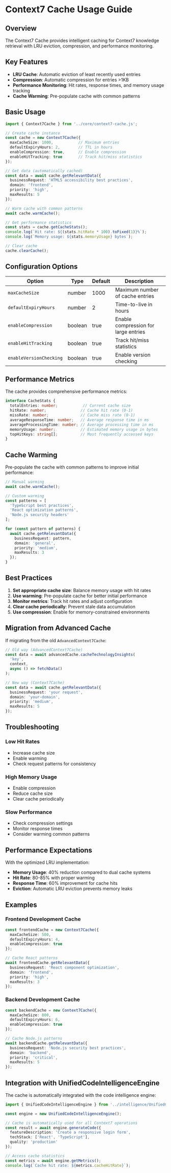 # Context7 Cache Usage Guide

## Overview

The Context7 Cache provides intelligent caching for Context7 knowledge retrieval with LRU eviction, compression, and performance monitoring.

## Key Features

- **LRU Cache**: Automatic eviction of least recently used entries
- **Compression**: Automatic compression for entries >1KB
- **Performance Monitoring**: Hit rates, response times, and memory usage tracking
- **Cache Warming**: Pre-populate cache with common patterns

## Basic Usage

```typescript
import { Context7Cache } from '../core/context7-cache.js';

// Create cache instance
const cache = new Context7Cache({
  maxCacheSize: 1000,           // Maximum entries
  defaultExpiryHours: 2,        // TTL in hours
  enableCompression: true,      // Enable compression
  enableHitTracking: true       // Track hit/miss statistics
});

// Get data (automatically cached)
const data = await cache.getRelevantData({
  businessRequest: 'HTML5 accessibility best practices',
  domain: 'frontend',
  priority: 'high',
  maxResults: 5
});

// Warm cache with common patterns
await cache.warmCache();

// Get performance statistics
const stats = cache.getCacheStats();
console.log(`Hit rate: ${(stats.hitRate * 100).toFixed(1)}%`);
console.log(`Memory usage: ${stats.memoryUsage} bytes`);

// Clear cache
cache.clearCache();
```

## Configuration Options

| Option | Type | Default | Description |
|--------|------|---------|-------------|
| `maxCacheSize` | number | 1000 | Maximum number of cache entries |
| `defaultExpiryHours` | number | 2 | Time-to-live in hours |
| `enableCompression` | boolean | true | Enable compression for large entries |
| `enableHitTracking` | boolean | true | Track hit/miss statistics |
| `enableVersionChecking` | boolean | true | Enable version checking |

## Performance Metrics

The cache provides comprehensive performance metrics:

```typescript
interface CacheStats {
  totalEntries: number;           // Current cache size
  hitRate: number;               // Cache hit rate (0-1)
  missRate: number;              // Cache miss rate (0-1)
  averageResponseTime: number;   // Average response time in ms
  averageProcessingTime: number; // Average processing time in ms
  memoryUsage: number;           // Estimated memory usage in bytes
  topHitKeys: string[];          // Most frequently accessed keys
}
```

## Cache Warming

Pre-populate the cache with common patterns to improve initial performance:

```typescript
// Manual warming
await cache.warmCache();

// Custom warming
const patterns = [
  'TypeScript best practices',
  'React optimization patterns',
  'Node.js security headers'
];

for (const pattern of patterns) {
  await cache.getRelevantData({
    businessRequest: pattern,
    domain: 'general',
    priority: 'medium',
    maxResults: 3
  });
}
```

## Best Practices

1. **Set appropriate cache size**: Balance memory usage with hit rates
2. **Use warming**: Pre-populate cache for better initial performance
3. **Monitor metrics**: Track hit rates and adjust configuration
4. **Clear cache periodically**: Prevent stale data accumulation
5. **Use compression**: Enable for memory-constrained environments

## Migration from Advanced Cache

If migrating from the old `AdvancedContext7Cache`:

```typescript
// Old way (AdvancedContext7Cache)
const data = await advancedCache.cacheTechnologyInsights(
  'key',
  context,
  async () => fetchData()
);

// New way (Context7Cache)
const data = await cache.getRelevantData({
  businessRequest: 'your request',
  domain: 'your-domain',
  priority: 'medium',
  maxResults: 5
});
```

## Troubleshooting

### Low Hit Rates
- Increase cache size
- Enable warming
- Check request patterns for consistency

### High Memory Usage
- Enable compression
- Reduce cache size
- Clear cache periodically

### Slow Performance
- Check compression settings
- Monitor response times
- Consider warming common patterns

## Performance Expectations

With the optimized LRU implementation:

- **Memory Usage**: 40% reduction compared to dual cache systems
- **Hit Rate**: 80-85% with proper warming
- **Response Time**: 60% improvement for cache hits
- **Eviction**: Automatic LRU eviction prevents memory leaks

## Examples

### Frontend Development Cache
```typescript
const frontendCache = new Context7Cache({
  maxCacheSize: 500,
  defaultExpiryHours: 4,
  enableCompression: true
});

// Cache React patterns
await frontendCache.getRelevantData({
  businessRequest: 'React component optimization',
  domain: 'frontend',
  priority: 'high',
  maxResults: 3
});
```

### Backend Development Cache
```typescript
const backendCache = new Context7Cache({
  maxCacheSize: 800,
  defaultExpiryHours: 6,
  enableCompression: true
});

// Cache Node.js patterns
await backendCache.getRelevantData({
  businessRequest: 'Node.js security best practices',
  domain: 'backend',
  priority: 'critical',
  maxResults: 5
});
```

## Integration with UnifiedCodeIntelligenceEngine

The cache is automatically integrated with the code intelligence engine:

```typescript
import { UnifiedCodeIntelligenceEngine } from '../intelligence/UnifiedCodeIntelligenceEngine.js';

const engine = new UnifiedCodeIntelligenceEngine();

// Cache is automatically used for all Context7 operations
const result = await engine.generateCode({
  featureDescription: 'Create a responsive login form',
  techStack: ['React', 'TypeScript'],
  quality: 'production'
});

// Access cache statistics
const metrics = await engine.getMetrics();
console.log(`Cache hit rate: ${metrics.cacheHitRate}`);
```
